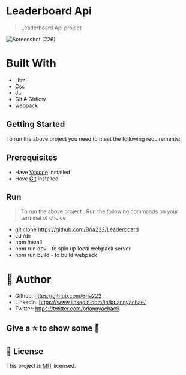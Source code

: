 # Leaderboard Api
> Leaderboard Api project

![Screenshot (226)](https://user-images.githubusercontent.com/64264883/168067381-0f39c54a-f603-4337-bc23-0cc08dbdf792.png)



# Built With

- Html
- Css
- Js
- Git & Gitflow
- webpack 



## Getting Started
To run the above project you need to meet the following requirements:
## Prerequisites
- Have [Vscode](https://code.visualstudio.com/) installed 
- Have [Git](https://git-scm.com/) installed

## Run
> To run the above project :
> Run the following commands on your terminal of choice

- git clone <https://github.com/Bria222/Leaderboard>
- cd /dir
- npm install
- npm run dev - to spin up local webpack server
- npm run build - to build webpack
  


# 🤵 Author
- Github: https://github.com/Bria222
- Linkedin: https://www.linkedin.com/in/briannyachae/
- Twitter: https://twitter.com/briannyachae9
  
##  Give a ⭐ to show some 🤟

## 📝 License

This project is [MIT](LICENSE) licensed.
